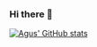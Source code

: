 ### Hi there 👋

<!--
**aguskhoiruddin/aguskhoiruddin** is a ✨ _special_ ✨ repository because its `README.md` (this file) appears on your GitHub profile.

Here are some ideas to get you started:

- 🔭 I’m currently working on ...
- 🌱 I’m currently learning ...
- 👯 I’m looking to collaborate on ...
- 🤔 I’m looking for help with ...
- 💬 Ask me about ...
- 📫 How to reach me: ...
- 😄 Pronouns: ...
- ⚡ Fun fact: ...
-->

[![Agus' GitHub stats](https://github-readme-stats.vercel.app/api?username=aguskhoiruddin)](https://github.com/aguskhoiruddin/github-readme-stats)
